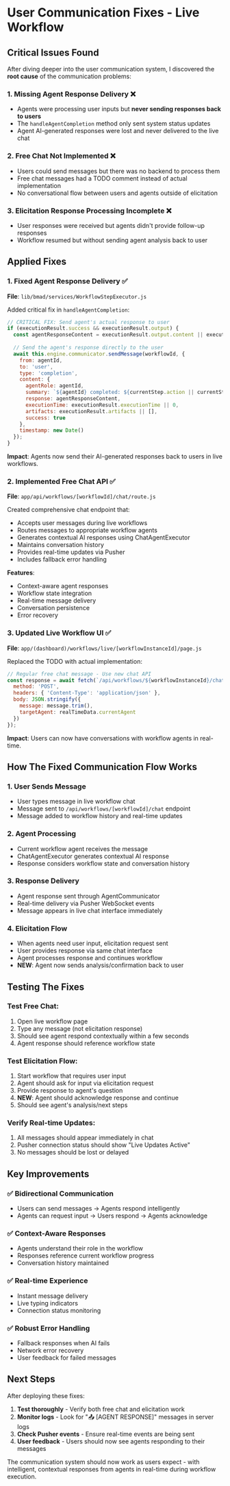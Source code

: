 # User Communication Fixes - Live Workflow

## Critical Issues Found

After diving deeper into the user communication system, I discovered the **root cause** of the communication problems:

### 1. **Missing Agent Response Delivery** ❌
- Agents were processing user inputs but **never sending responses back to users**
- The `handleAgentCompletion` method only sent system status updates
- Agent AI-generated responses were lost and never delivered to the live chat

### 2. **Free Chat Not Implemented** ❌  
- Users could send messages but there was no backend to process them
- Free chat messages had a TODO comment instead of actual implementation
- No conversational flow between users and agents outside of elicitation

### 3. **Elicitation Response Processing Incomplete** ❌
- User responses were received but agents didn't provide follow-up responses
- Workflow resumed but without sending agent analysis back to user

## Applied Fixes

### 1. **Fixed Agent Response Delivery** ✅
**File**: `lib/bmad/services/WorkflowStepExecutor.js`

Added critical fix in `handleAgentCompletion`:
```javascript
// CRITICAL FIX: Send agent's actual response to user
if (executionResult.success && executionResult.output) {
  const agentResponseContent = executionResult.output.content || executionResult.output.message || 'Agent completed task successfully';
  
  // Send the agent's response directly to the user
  await this.engine.communicator.sendMessage(workflowId, {
    from: agentId,
    to: 'user',
    type: 'completion',
    content: {
      agentRole: agentId,
      summary: `${agentId} completed: ${currentStep.action || currentStep.stepName || 'task'}`,
      response: agentResponseContent,
      executionTime: executionResult.executionTime || 0,
      artifacts: executionResult.artifacts || [],
      success: true
    },
    timestamp: new Date()
  });
}
```

**Impact**: Agents now send their AI-generated responses back to users in live workflows.

### 2. **Implemented Free Chat API** ✅
**File**: `app/api/workflows/[workflowId]/chat/route.js`

Created comprehensive chat endpoint that:
- Accepts user messages during live workflows  
- Routes messages to appropriate workflow agents
- Generates contextual AI responses using ChatAgentExecutor
- Maintains conversation history
- Provides real-time updates via Pusher
- Includes fallback error handling

**Features**:
- Context-aware agent responses
- Workflow state integration  
- Real-time message delivery
- Conversation persistence
- Error recovery

### 3. **Updated Live Workflow UI** ✅
**File**: `app/(dashboard)/workflows/live/[workflowInstanceId]/page.js`

Replaced the TODO with actual implementation:
```javascript
// Regular free chat message - Use new chat API
const response = await fetch(`/api/workflows/${workflowInstanceId}/chat`, {
  method: 'POST',
  headers: { 'Content-Type': 'application/json' },
  body: JSON.stringify({
    message: message.trim(),
    targetAgent: realTimeData.currentAgent
  })
});
```

**Impact**: Users can now have conversations with workflow agents in real-time.

## How The Fixed Communication Flow Works

### 1. **User Sends Message**
- User types message in live workflow chat
- Message sent to `/api/workflows/[workflowId]/chat` endpoint
- Message added to workflow history and real-time updates

### 2. **Agent Processing** 
- Current workflow agent receives the message
- ChatAgentExecutor generates contextual AI response
- Response considers workflow state and conversation history

### 3. **Response Delivery**
- Agent response sent through AgentCommunicator
- Real-time delivery via Pusher WebSocket events
- Message appears in live chat interface immediately

### 4. **Elicitation Flow**
- When agents need user input, elicitation request sent
- User provides response via same chat interface
- Agent processes response and continues workflow
- **NEW**: Agent now sends analysis/confirmation back to user

## Testing The Fixes

### Test Free Chat:
1. Open live workflow page
2. Type any message (not elicitation response)  
3. Should see agent respond contextually within a few seconds
4. Agent response should reference workflow state

### Test Elicitation Flow:
1. Start workflow that requires user input
2. Agent should ask for input via elicitation request
3. Provide response to agent's question
4. **NEW**: Agent should acknowledge response and continue
5. Should see agent's analysis/next steps

### Verify Real-time Updates:
1. All messages should appear immediately in chat
2. Pusher connection status should show "Live Updates Active"
3. No messages should be lost or delayed

## Key Improvements

### ✅ **Bidirectional Communication**
- Users can send messages → Agents respond intelligently
- Agents can request input → Users respond → Agents acknowledge

### ✅ **Context-Aware Responses**  
- Agents understand their role in the workflow
- Responses reference current workflow progress
- Conversation history maintained

### ✅ **Real-time Experience**
- Instant message delivery
- Live typing indicators  
- Connection status monitoring

### ✅ **Robust Error Handling**
- Fallback responses when AI fails
- Network error recovery
- User feedback for failed messages

## Next Steps

After deploying these fixes:

1. **Test thoroughly** - Verify both free chat and elicitation work
2. **Monitor logs** - Look for "📤 [AGENT RESPONSE]" messages in server logs  
3. **Check Pusher events** - Ensure real-time events are being sent
4. **User feedback** - Users should now see agents responding to their messages

The communication system should now work as users expect - with intelligent, contextual responses from agents in real-time during workflow execution.